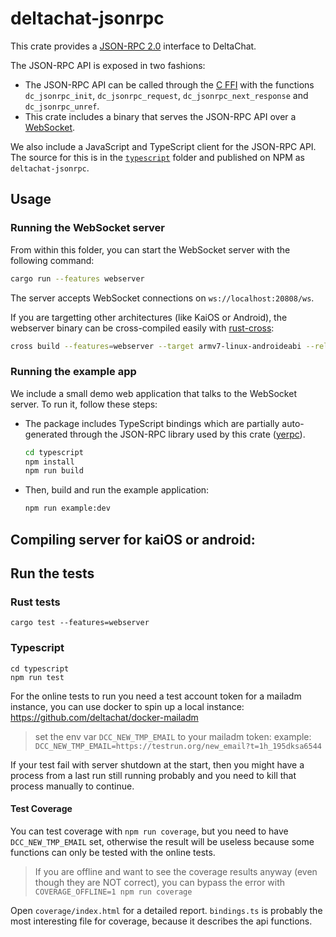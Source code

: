 # deltachat-jsonrpc

This crate provides a [JSON-RPC 2.0](https://www.jsonrpc.org/specification) interface to DeltaChat.

The JSON-RPC API is exposed in two fashions:

* The JSON-RPC API can be called through the [C FFI](../deltachat-ffi) with the functions `dc_jsonrpc_init`, `dc_jsonrpc_request`, `dc_jsonrpc_next_response` and `dc_jsonrpc_unref`.
* This crate includes a binary that serves the JSON-RPC API over a [WebSocket](https://developer.mozilla.org/en-US/docs/Web/API/WebSockets_API).

We also include a JavaScript and TypeScript client for the JSON-RPC API. The source for this is in the [`typescript`](typescript) folder and published on NPM as `deltachat-jsonrpc`.

## Usage

### Running the WebSocket server

From within this folder, you can start the WebSocket server with the following command:

```sh
cargo run --features webserver
```

The server accepts WebSocket connections on `ws://localhost:20808/ws`.

If you are targetting other architectures (like KaiOS or Android), the webserver binary can be cross-compiled easily with [rust-cross](https://github.com/cross-rs/cross):

```sh
cross build --features=webserver --target armv7-linux-androideabi --release
```

### Running the example app

We include a small demo web application that talks to the WebSocket server. To run it, follow these steps:

* The package includes TypeScript bindings which are partially auto-generated through the JSON-RPC library used by this crate ([yerpc](https://github.com/Frando/yerpc/)).
  ```sh
  cd typescript
  npm install
  npm run build
  ```

* Then, build and run the example application:
  ```sh
  npm run example:dev
  ```

## Compiling server for kaiOS or android:

## Run the tests

### Rust tests

```
cargo test --features=webserver
```

### Typescript

```
cd typescript
npm run test
```

For the online tests to run you need a test account token for a mailadm instance,
you can use docker to spin up a local instance: https://github.com/deltachat/docker-mailadm

> set the env var `DCC_NEW_TMP_EMAIL` to your mailadm token: example:
> `DCC_NEW_TMP_EMAIL=https://testrun.org/new_email?t=1h_195dksa6544`

If your test fail with server shutdown at the start, then you might have a process from a last run still running probably and you need to kill that process manually to continue.

#### Test Coverage

You can test coverage with `npm run coverage`, but you need to have `DCC_NEW_TMP_EMAIL` set, otherwise the result will be useless because some functions can only be tested with the online tests.

> If you are offline and want to see the coverage results anyway (even though they are NOT correct), you can bypass the error with `COVERAGE_OFFLINE=1 npm run coverage`

Open `coverage/index.html` for a detailed report.
`bindings.ts` is probably the most interesting file for coverage, because it describes the api functions.
